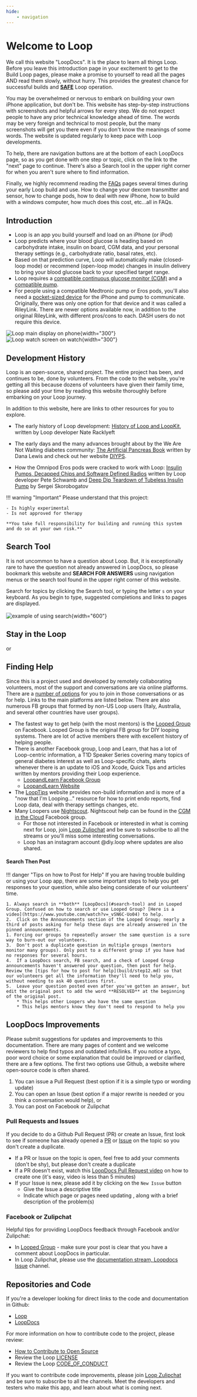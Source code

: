 ```yaml
---
hide:
    - navigation
---
```


# Welcome to Loop

We call this website "LoopDocs". It is the place to learn all things Loop. Before you leave this introduction page in your excitement to get to the Build Loop pages, please make a promise to yourself to read all the pages AND read them slowly, without hurry. This provides the greatest chance for successful builds and **<U>SAFE</U>** Loop operation.

You may be overwhelmed or nervous to embark on building your own iPhone application, but don't be. This website has step-by-step instructions with screenshots and helpful arrows for every step. We do not expect people to have any prior technical knowledge ahead of time. The words may be very foreign and technical to most people, but the many screenshots will get you there even if you don't know the meanings of some words. The website is updated regularly to keep pace with Loop developments.

To help, there are navigation buttons are at the bottom of each LoopDocs page, so as you get done with one step or topic, click on the link to the "next" page to continue. There's also a Search tool in the upper right corner for when you aren't sure where to find information.

Finally, we highly recommend reading the [FAQs](faqs/docs-faqs.md) pages several times during your early Loop build and use. How to change your dexcom transmitter and sensor, how to change pods, how to deal with new iPhone, how to build with a windows computer, how much does this cost, etc...all in FAQs.

## Introduction

* Loop is an app you build yourself and load on an iPhone (or iPod)
* Loop predicts where your blood glucose is heading based on carbohydrate intake, insulin on board, CGM data, and your personal therapy settings (e.g., carbohydrate ratio, basal rates, etc). 
* Based on that prediction curve, Loop will automatically make (closed-loop mode) or recommend (open-loop mode) changes in insulin delivery to bring your blood glucose back to your specified target range.
* Loop requires a [compatible continuous glucose monitor (CGM)](build/step4.md) and a [compatible pump](build/step3.md). 
* For people using a compatible Medtronic pump or Eros pods, you'll also need a [pocket-sized device](build/step5.md) for the iPhone and pump to communicate. Originally, there was only one option for that device and it was called a RileyLink. There are newer options available now, in addition to the original RileyLink, with different pros/cons to each. DASH users do not require this device.

![Loop main display on phone](img/phone_updated_loop.svg){width="300"}
![Loop watch screen on watch](img/watch_updated_loop.svg){width="300"}

## Development History

Loop is an open-source, shared project. The entire project has been, and continues to be, done by volunteers. From the code to the website, you're getting all this because dozens of volunteers have given their family time, so please add your time by reading this website thoroughly before embarking on your Loop journey.

In addition to this website, here are links to other resources for you to explore.

  * The early history of Loop development: [History of Loop and LoopKit](https://medium.com/@loudnate/the-history-of-loop-and-loopkit-59b3caf13805), written by Loop developer Nate Racklyeft

  * The early days and the many advances brought about by the We Are Not Waiting diabetes community: [The Artificial Pancreas Book](https://www.artificialpancreasbook.com/) written by Dana Lewis and check out her website [DIYPS](https://diyps.org).

  * How the Omnipod Eros pods were cracked to work with Loop: [Insulin Pumps, Decapped Chips and Software Defined Radios](https://medium.com/@ps2) written by Loop developer Pete Schwamb and [Deep Dip Teardown of Tubeless Insulin Pump](https://arxiv.org/ftp/arxiv/papers/1709/1709.06026.pdf) by Sergei Skorobogatov


!!! warning "Important"
    Please understand that this project:

    - Is highly experimental
    - Is not approved for therapy

    **You take full responsibility for building and running this system and do so at your own risk.**

## Search Tool
It is not uncommon to have a question about Loop. But, it is exceptionally rare to have the question not already answered in LoopDocs, so please bookmark this website and **SEARCH FOR ANSWERS** using navigation menus or the search tool found in the upper right corner of this website.

Search for topics by clicking the Search tool, or typing the letter `s` on your keyboard. As you begin to type, suggested completions and links to pages are displayed.
    <br/><br/>![example of using search](img/new-look-search-example.png){width="600"}<br/>


## Stay in the Loop

or


## Finding Help

Since this is a project used and developed by remotely collaborating volunteers, most of the support and conversations are via online platforms. There are a [number of options](build/step12.md) for you to join in those conversations or as for help. Links to the main platforms are listed below. There are also numerous FB groups that formed by non-US Loop users (Italy, Australia, and several other countries have user groups).

  * The fastest way to get help (with the most mentors) is the [Looped Group](https://www.facebook.com/groups/TheLoopedGroup) on Facebook. Looped Group is the original FB group for DIY looping systems. There are lot of active members there with excellent history of helping people.
  * There is another Facebook group, Loop and Learn, that has a lot of Loop-centric information, a T1D Speaker Series covering many topics of general diabetes interest as well as Loop-specific chats, alerts whenever there is an update to iOS and Xcode, Quick Tips and articles written by mentors providing their Loop experience.
      * [LoopandLearn Facebook Group](https://www.facebook.com/groups/LOOPandLEARN)
      * [LoopandLearn Website](https://www.loopandlearn.org)
* The [LoopTips](https://loopkit.github.io/looptips/) website provides non-build information and is more of a "now that I'm Looping..." resource for how to print endo reports, find Loop data, deal with therapy settings changes, etc. 
* Many Loopers use [Nightscout](nightscout/overview.md). Nightscout help can be found in the [CGM in the Cloud](https://www.facebook.com/groups/CGMinthecloud) Facebook group. 
  * For those not interested in Facebook or interested in what is coming next for Loop, join [Loop Zulipchat](https://loop.zulipchat.com) and be sure to subscribe to all the streams or you'll miss some interesting conversations.  
  * Loop has an instagram account @diy.loop where updates are also shared.


#### Search Then Post

!!! danger "Tips on how to Post for Help"
    If you are having trouble building or using your Loop app, there are some important steps to help you get responses to your question, while also being considerate of our volunteers' time.
    
    1. Always search in **both** [LoopDocs](#search-tool) and in Looped Group. Confused on how to search or use Looped Group? [Here is a video](https://www.youtube.com/watch?v=_vSN6C-Uo04) to help.
    2.  Click on the Announcements section of the Looped Group; nearly a third of posts asking for help these days are already answered in the pinned announcements.
    1. Forcing our groups to repeatedly answer the same question is a sure way to burn-out our volunteers.
    3.  Don't post a duplicate question in multiple groups (mentors monitor many groups). Only post to a different group if you have had no responses for several hours.
    4.  If a LoopDocs search, FB search, and a check of Looped Group announcements haven't answered your question, then post for help. Review the [tips for how to post for help](build/step12.md) so that our volunteers get all the information they'll need to help you, without needing to ask 40 questions first.    
    5.  Leave your question posted even after you've gotten an answer, but edit the original post to add the word **RESOLVED** at the beginning of the original post. 
        * This helps other Loopers who have the same question
        * This helps mentors know they don't need to respond to help you


## LoopDocs Improvements

Please submit suggestions for updates and improvements to this documentation. There are many pages of content and we welcome reviewers to help find typos and outdated info/links. If you notice a typo, poor word choice or some explanation that could be improved or clarified, there are a few options. The first two options use Github, a website where open-source code is often shared.

1. You can issue a Pull Request (best option if it is a simple typo or wording update)
2. You can open an Issue (best option if a major rewrite is needed or you think a conversation would help), or 
3. You can post on Facebook or Zulipchat 

### Pull Requests and Issues

If you decide to do a Github Pull Request (PR) or create an Issue, first look to see if someone has already opened a [PR](https://github.com/LoopKit/loopdocs/pulls) or [Issue](https://github.com/LoopKit/loopdocs/issues) on the topic so you don't create a duplicate.

* If a PR or Issue on the topic is open, feel free to add your comments (don't be shy), but please don't create a duplicate
* If a PR doesn't exist, watch this [LoopDocs Pull Request video](https://youtu.be/6qSppvgGxpg) on how to create one (it's easy, video is less than 5 minutes)
* If your Issue is new, please add it by clicking on the `New Issue` button
    * Give the Issue a descriptive title
    * Indicate which page or pages need updating , along with a brief description of the problem(s)

### Facebook or Zulipchat
Helpful tips for providing LoopDocs feedback through Facebook and/or Zulipchat:

* In [Looped Group](https://www.facebook.com/groups/TheLoopedGroup) - make sure your post is clear that you have a comment about LoopDocs in particular.
* In Loop Zulipchat, please use the [documentation stream, Loopdocs Issue](https://loop.zulipchat.com/#narrow/stream/270362-documentation/topic/Loopdocs.20Issue) channel.

## Repositories and Code

If you're a developer looking for direct links to the code and documentation in Github:

* [Loop](https://github.com/LoopKit/Loop) 
* [LoopDocs](https://github.com/LoopKit/Loopdocs)

For more information on how to contribute code to the project, please review:

  * [How to Contribute to Open Source](https://opensource.guide/how-to-contribute/)
  * Review the Loop [LICENSE](https://github.com/LoopKit/Loop/blob/master/LICENSE.md)
  * Review the Loop [CODE_OF_CONDUCT](https://github.com/LoopKit/Loop/blob/master/CODE_OF_CONDUCT.md)

If you want to contribute code improvements, please join [Loop Zulipchat](https://loop.zulipchat.com) and be sure to subscribe to all the channels. Meet the developers and testers who make this app, and learn about what is coming next.
